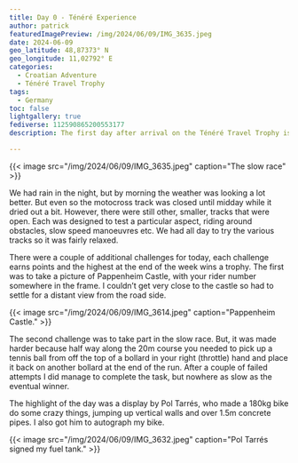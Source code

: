 ```yaml
---
title: Day 0 - Ténéré Experience
author: patrick
featuredImagePreview: ⁨/img/2024/06/09/IMG_3635.jpeg
date: 2024-06-09
geo_latitude: 48,87373° N
geo_longitude: 11,02792° E
categories:
  - Croatian Adventure
  - Ténéré Travel Trophy
tags:
  - Germany
toc: false
lightgallery: true
fediverse: 112590865200553177
description: The first day after arrival on the Ténéré Travel Trophy is the Ténéré Experience. At a motocross track near the campsite routes of different terrain are marked out. 

---
```


<!--more-->

{{< image src="/img/2024/06/09/IMG_3635.jpeg" caption="The slow race" >}}

We had rain in the night, but by morning the weather was looking a lot better. But even so the motocross track was closed until midday while it dried out a bit. However, there were still other, smaller, tracks that were open. Each was designed to test a particular aspect, riding around obstacles, slow speed manoeuvres etc. We had all day to try the various tracks so it was fairly relaxed. 

There were a couple of additional challenges for today, each challenge earns points and the highest at the end of the week wins a trophy. The first was to take a picture of Pappenheim Castle, with your rider number somewhere in the frame. I couldn’t get very close to the castle so had to settle for a distant view from the road side. 

{{< image src="/img/2024/06/09/IMG_3614.jpeg" caption="Pappenheim Castle." >}}

The second challenge was to take part in the slow race. But, it was made harder because half way along the 20m course you needed to pick up a tennis ball from off the top of a bollard in your right (throttle) hand and place it back on another bollard at the end of the run. After a couple of failed attempts I did manage to complete the task, but nowhere as slow as the eventual winner. 

The highlight of the day was a display by Pol Tarrés, who made a 180kg bike do some crazy things, jumping up vertical walls and over 1.5m concrete pipes. I also got him to autograph my bike.

{{< image src="/img/2024/06/09/IMG_3632.jpeg" caption="Pol Tarrés signed my fuel tank." >}}